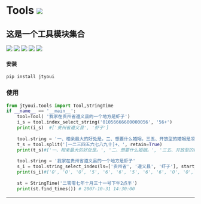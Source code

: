 # **Tools** [![](https://gitee.com/tyoui/logo/raw/master/logo/photolog.png)][1]

## 这是一个工具模块集合
[![](https://img.shields.io/badge/个人网站-jtyoui-yellow.com.svg)][1]
[![](https://img.shields.io/badge/Python-3.7-green.svg)]()
[![](https://img.shields.io/badge/BlogWeb-Tyoui-bule.svg)][1]
[![](https://img.shields.io/badge/Email-jtyoui@qq.com-red.svg)]()
[![](https://img.shields.io/badge/工具-Tools-black.svg)]()


#### 安装
    pip install jtyoui


### 使用
```python
from jtyoui.tools import Tool,StringTime
if __name__ == '__main__':
    tool=Tool( '我家在贵州省遵义县的一个地方是虾子')
    i_s = tool.index_select_string('01056666600000056', '56+')
    print(i_s)  #['贵州省遵义县', '虾子']
    
    tool.string = '一、相亲最大的好处是。二、想要什么婚姻。三五、开放型的婚姻是凉鞋。三、'
    t_s = tool.split('[一二三四五六七八九十]+、', retain=True)
    print(t_s)#['一、相亲最大的好处是。', '二、想要什么婚姻。', '三五、开放型的婚姻是凉鞋。', '三、']
    
    tool.string = '我家在贵州省遵义县的一个地方是虾子'
    s_i = tool.string_select_index(ls=['贵州省', '遵义县', '虾子'], start_name='5', end_name='6')
    print(s_i)#['O', 'O', 'O', '5', '6', '6', '5', '6', '6', 'O', 'O', 'O', 'O', 'O', 'O', '5', '6']
     
    st = StringTime('二零零七年十月三十一号下午2点半')
    print(st.find_times()) # 2007-10-31 14:30:00
```

***
[1]: https://blog.jtyoui.com